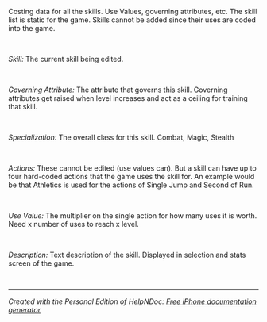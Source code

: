 # 

&nbsp;

Costing data for all the skills. Use Values, governing attributes, etc. The skill list is static for the game. Skills cannot be added since their uses are coded into the game.

&nbsp;

*Skill:* The current skill being edited.

&nbsp;

*Governing Attribute:* The attribute that governs this skill. Governing attributes get raised when level increases and act as a ceiling for training that skill.

&nbsp;

*Specialization:* The overall class for this skill. Combat, Magic, Stealth

&nbsp;

*Actions:* These cannot be edited (use values can). But a skill can have up to four hard-coded actions that the game uses the skill for. An example would be that Athletics is used for the actions of Single Jump and Second of Run.

&nbsp;

*Use Value:* The multiplier on the single action for how many uses it is worth. Need x number of uses to reach x level.&nbsp;

&nbsp;

*Description:* Text description of the skill. Displayed in selection and stats screen of the game.

&nbsp;


***
_Created with the Personal Edition of HelpNDoc: [Free iPhone documentation generator](<https://www.helpndoc.com/feature-tour/iphone-website-generation>)_
